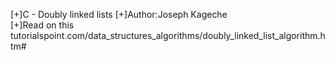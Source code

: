 [+]C - Doubly linked lists
[+]Author:Joseph Kageche\
[+]Read on this
	tutorialspoint.com/data_structures_algorithms/doubly_linked_list_algorithm.htm#